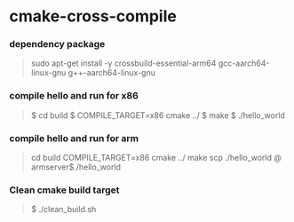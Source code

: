 # cmake-cross-compile

### dependency package
> sudo apt-get install -y crossbuild-essential-arm64 gcc-aarch64-linux-gnu g++-aarch64-linux-gnu

### compile hello and run for x86
> $ cd build
> $ COMPILE_TARGET=x86 cmake ../
> $ make
> $ ./hello_world

### compile hello and run for arm
> cd build
> COMPILE_TARGET=x86 cmake ../
> make
> scp ./hello_world <armserver>@<IP ADDR>
> armserver$./hello_world


### Clean cmake build target
> $ ./clean_build.sh